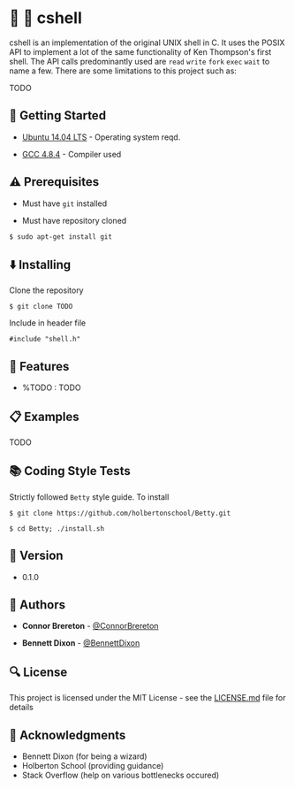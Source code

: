 # :ocean: :shell: cshell

cshell is an implementation of the original UNIX shell in C. It uses the POSIX API to implement a lot of the same functionality of Ken Thompson's first shell. The API calls predominantly used are <code>read</code> <code>write</code> <code>fork</code> <code>exec</code> <code>wait</code> to name a few. There are some limitations to this project such as:

TODO


## :running: Getting Started

* [Ubuntu 14.04 LTS](http://releases.ubuntu.com/14.04/) - Operating system reqd.

* [GCC 4.8.4](https://gcc.gnu.org/gcc-4.8/) - Compiler used


## :warning: Prerequisites

* Must have `git` installed

* Must have repository cloned

```
$ sudo apt-get install git
```


## :arrow_down: Installing

Clone the repository

```
$ git clone TODO
```
Include in header file

```
#include "shell.h"
```


## :bookmark_tabs: Features

* %TODO : TODO


## :clipboard: Examples

TODO


## :books: Coding Style Tests

Strictly followed `Betty` style guide. To install

```
$ git clone https://github.com/holbertonschool/Betty.git

$ cd Betty; ./install.sh
```


## :pencil: Version

* 0.1.0



## :blue_book: Authors

* **Connor Brereton** - [@ConnorBrereton](https://github.com/ConnorBrereton/printf)

* **Bennett Dixon** - [@BennettDixon](https://github.com/BennettDixon)



## :mag: License

This project is licensed under the MIT License - see the [LICENSE.md](LICENSE.md) file for details



## :mega: Acknowledgments

* Bennett Dixon (for being a wizard)
* Holberton School (providing guidance)
* Stack Overflow (help on various bottlenecks occured)
